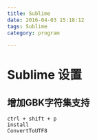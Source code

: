 ```yaml
---
title: Sublime
date: 2016-04-03 15:18:12
tags: Sublime
category: program

---
```



# Sublime 设置

<!--more-->
## 增加GBK字符集支持

	ctrl + shift + p
	install
	ConvertToUTF8